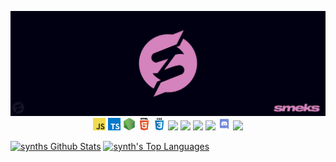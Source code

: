 <p align='center'>
  <img src="https://github.com/smexay/smexay/blob/master/Untitled-1-01.png?raw=true"
  <code><img height="20" src="https://raw.githubusercontent.com/github/explore/master/topics/javascript/javascript.png"></code>
  <code><img height="20" src="https://raw.githubusercontent.com/github/explore/master/topics/typescript/typescript.png"></code>
  <code><img height="20" src="https://raw.githubusercontent.com/github/explore/master/topics/nodejs/nodejs.png"></code>
  <code><img height="20" src="https://raw.githubusercontent.com/github/explore/master/topics/html/html.png"></code>
  <code><img height="20" src="https://raw.githubusercontent.com/github/explore/master/topics/css/css.png"></code>
  <code><img height="20" src="https://code.visualstudio.com/favicon.ico"></code>
  <code><img height="20" src="https://seeklogo.com/images/W/windows-10-icon-logo-5BC5C69712-seeklogo.com.png"></code>
  <code><img height="20" src="https://git-scm.com/images/logos/downloads/Git-Icon-1788C.png"></code>
  <code><img height="20" src="https://simpleicons.org/icons/github.svg"></code>
  <code><img height="20" src="https://raw.githubusercontent.com/github/explore/master/topics/discord/discord.png"></code>
  <code><img height="20" src="https://cdn.discordapp.com/emojis/735928635181105262.png?v=1"></code>

  [![synths Github Stats](https://github-readme-stats.vercel.app/api?username=synthicy&count_private=true&bg_color=010012&title_color=d483bd&text_color=d483bd&show_icons=true&theme=dark)](https://github.com/anuraghazra/github-readme-stats)
[![synth's Top Languages](https://github-readme-stats.vercel.app/api/top-langs/?username=synthicy&bg_color=010012&title_color=d483bd&text_color=d483bd&layout=compact&count_private=true&show_icons=true&theme=dark)](https://github.com/anuraghazra/github-readme-stats)
</p>
